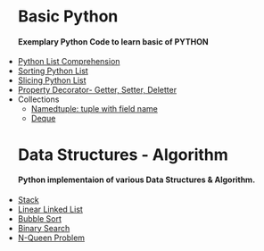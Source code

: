 <ul>
<h1> Basic Python</h1>
<h4>Exemplary Python Code to learn basic of PYTHON</h4>
<li>
<a href = "https://github.com/ishubhoshaha/Exploring-Python/blob/master/List_Comprehension.py">Python List Comprehension</a>
</li>
<li>
<a href = "https://github.com/ishubhoshaha/Exploring-Python/blob/master/Sorting_List.py">Sorting Python List</a>
</li>
<li>
<a href = "https://github.com/ishubhoshaha/Exploring-Python/blob/master/List_Slicing.py">Slicing Python List</a>
</li>
<li>
<a href = "https://github.com/ishubhoshaha/Exploring-Python/blob/master/Property_Decorator.py">Property Decorator- Getter, Setter, Deletter</a>
</li>
<li>Collections
<ul>
<li>
<a href = "https://github.com/ishubhoshaha/Exploring-Python/blob/master/namedtuple.py">Namedtuple: tuple with field name</a>
</li>
<li>
<a href = "#">Deque</a>
</li>
</ul>
</li>
</ul>

<ul>
<h1> Data Structures - Algorithm</h1>
<h4>Python implementaion of various Data Structures & Algorithm.</h4>
<li>
<a href = "https://github.com/shubhodotcse/Exploring-Python/blob/master/stack.py">Stack</a>
</li>
<li>
<a href = "https://github.com/shubhodotcse/Exploring-Python/blob/master/linkedlist.py">Linear Linked List</a>
</li>
<li>
<a href = "https://github.com/shubhodotcse/Data-Structures-Algorithm-in-Python/blob/master/bubblesort.py">Bubble Sort</a>
</li>
<li>
<a href = "https://github.com/shubhodotcse/Exploring-Python/blob/master/Binary%20Search.py">Binary Search</a>
</li>
<li>
<a href = "https://github.com/shubhodotcse/Exploring-Python/blob/master/nqueen.py">N-Queen Problem</a>
</li>
</ul>
